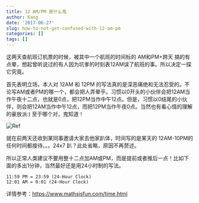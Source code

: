 ```yaml
---
title: 12 AM/PM 是什么鬼
author: Kang
date: '2017-06-27'
slug: how-to-not-get-confused-with-12-am-pm
categories: []
tags: []
---
```



这两天查航班订机票的时候，被其中一个航班的时间标的 AM和PM+跨天 搞的有点晕，想起曾听说过的有人因为坑爹的时刻表12AM误了航班的事。所以决定一探它究竟。

首先表明立场，本人对 12AM 和 12PM 的写法真的是深恶痛绝和无法忍受的。不论写AM或者PM的哪一个，都会把人弄晕乎。习惯以0开头的小伙伴会把12AM当作午夜十二点，也就是0点，把12PM当作中午12点。但是，习惯以0结尾的小伙伴，则会把12AM当作中午12点，而把12PM当作午夜0点。当然也有看心情的理解的豪放派:) 至于哪个对，鬼知道！

![Ref](http://i.imgur.com/Bf5PbRG.png)

就在前两天还收到某同事邀请大家去他家趴体，时间写的是某天的 12AM-10PM的任何时间都接待。。。24x7 趴？此处省略，原因不再赘述。

所以正常人类建议不要用整十二点加AM或PM，而是提前或者推后一点！比如下面的多出1分钟，当然最好还是用24小时制的写法。

    11:59 PM = 23:59 (24-Hour Clock)
    12:01 AM = 0:01 (24-Hour Clock)

详情参考：https://www.mathsisfun.com/time.html